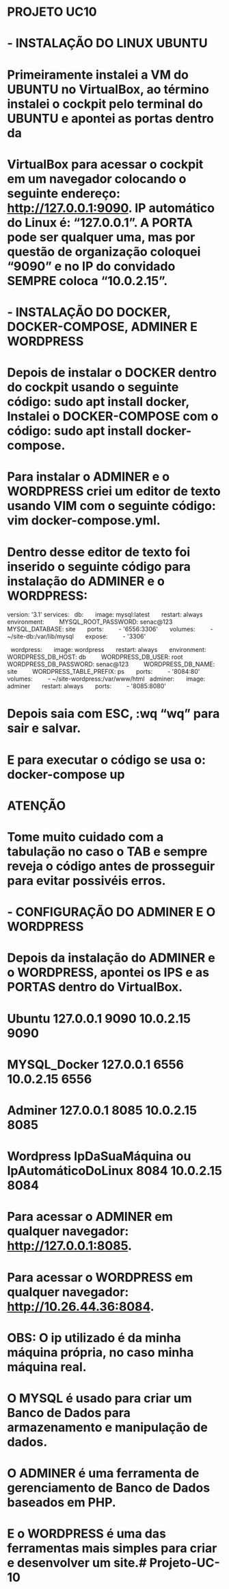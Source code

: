 # PROJETO UC10

# - INSTALAÇÃO DO LINUX UBUNTU

# Primeiramente instalei a VM do UBUNTU no VirtualBox, ao término instalei o cockpit pelo terminal do UBUNTU e apontei as portas dentro da
# VirtualBox para acessar o cockpit em um navegador colocando o seguinte endereço: http://127.0.0.1:9090. IP automático do Linux é: “127.0.0.1”. A PORTA pode ser qualquer uma, mas por questão de organização coloquei “9090” e no IP do convidado SEMPRE coloca “10.0.2.15”.

# - INSTALAÇÃO DO DOCKER, DOCKER-COMPOSE, ADMINER E WORDPRESS

# Depois de instalar o DOCKER dentro do cockpit usando o seguinte código: sudo apt install docker, Instalei o DOCKER-COMPOSE com o código: sudo apt install docker-compose.
# Para instalar o ADMINER e o WORDPRESS criei um editor de texto usando VIM com o seguinte código: vim docker-compose.yml.
# Dentro desse editor de texto foi inserido o seguinte código para instalação do ADMINER e o WORDPRESS:

version: '3.1'
services:
 
    db:
        image: mysql:latest
        restart: always
        environment:
            MYSQL_ROOT_PASSWORD: senac@123
            MYSQL_DATABASE: site
        ports:
            - '6556:3306'
        volumes:
            - ~/site-db:/var/lib/mysql
        expose:
            - '3306'
   

    wordpress:
        image: wordpress
        restart: always
        environment:
            WORDPRESS_DB_HOST: db
            WORDPRESS_DB_USER: root
            WORDPRESS_DB_PASSWORD: senac@123
            WORDPRESS_DB_NAME: site
            WORDPRESS_TABLE_PREFIX: ps
        ports:
            - '8084:80'
        volumes:
            - ~/site-wordpress:/var/www/html
    adminer:
        image: adminer
        restart: always
        ports:
            - '8085:8080'

# Depois saia com ESC, :wq “wq” para sair e salvar.
# E para executar o código se usa o: docker-compose up

# ATENÇÃO
# Tome muito cuidado com a tabulação no caso o TAB e sempre reveja o código antes de prosseguir para evitar possivéis erros.

# - CONFIGURAÇÃO DO ADMINER E O WORDPRESS

# Depois da instalação do ADMINER e o WORDPRESS, apontei os IPS e as PORTAS dentro do VirtualBox.

# Ubuntu 127.0.0.1 9090 10.0.2.15 9090
# MYSQL_Docker 127.0.0.1 6556 10.0.2.15 6556
# Adminer 127.0.0.1 8085 10.0.2.15 8085
# Wordpress IpDaSuaMáquina ou IpAutomáticoDoLinux 8084 10.0.2.15 8084

# Para acessar o ADMINER em qualquer navegador: http://127.0.0.1:8085.

# Para acessar o WORDPRESS em qualquer navegador: http://10.26.44.36:8084.
# OBS: O ip utilizado é da minha máquina própria, no caso minha máquina real.

# O MYSQL é usado para criar um Banco de Dados para armazenamento e manipulação de dados.

# O ADMINER é uma ferramenta de gerenciamento de Banco de Dados baseados em PHP.

# E o WORDPRESS é uma das ferramentas mais simples para criar e desenvolver um site.#   P r o j e t o - U C - 1 0  
 